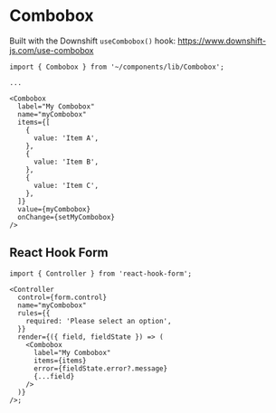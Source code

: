 # Combobox

Built with the Downshift `useCombobox()` hook: https://www.downshift-js.com/use-combobox

```tsx
import { Combobox } from '~/components/lib/Combobox';

...

<Combobox
  label="My Combobox"
  name="myCombobox"
  items={[
    {
      value: 'Item A',
    },
    {
      value: 'Item B',
    },
    {
      value: 'Item C',
    },
  ]}
  value={myCombobox}
  onChange={setMyCombobox}
/>
```

## React Hook Form

```tsx
import { Controller } from 'react-hook-form';

<Controller
  control={form.control}
  name="myCombobox"
  rules={{
    required: 'Please select an option',
  }}
  render={({ field, fieldState }) => (
    <Combobox
      label="My Combobox"
      items={items}
      error={fieldState.error?.message}
      {...field}
    />
  )}
/>;
```
